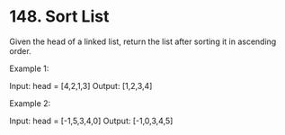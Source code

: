 # 148. Sort List

Given the head of a linked list, return the list after sorting it in ascending order.

 

Example 1:


Input: head = [4,2,1,3]
Output: [1,2,3,4]

Example 2:


Input: head = [-1,5,3,4,0]
Output: [-1,0,3,4,5]




